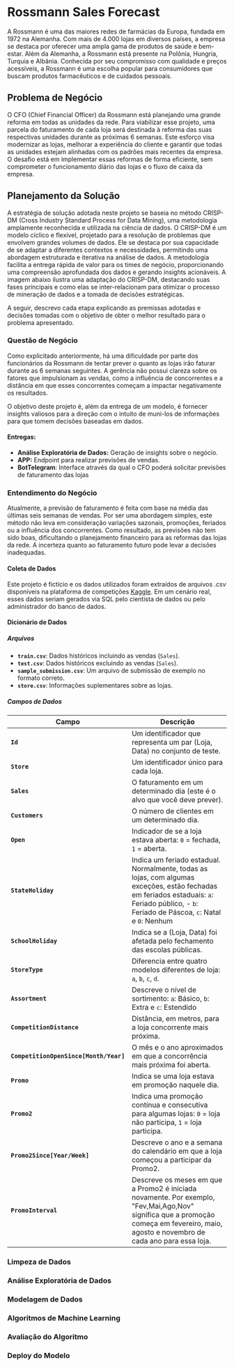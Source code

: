 # Rossmann Sales Forecast

A Rossmann é uma das maiores redes de farmácias da Europa, fundada em 1972 na Alemanha. Com mais de 4.000 lojas em diversos países, a empresa se destaca por oferecer uma ampla gama de produtos de saúde e bem-estar. Além da Alemanha, a Rossmann está presente na Polônia, Hungria, Turquia e Albânia. Conhecida por seu compromisso com qualidade e preços acessíveis, a Rossmann é uma escolha popular para consumidores que buscam produtos farmacêuticos e de cuidados pessoais.

## Problema de Negócio

O CFO (Chief Financial Officer) da Rossmann está planejando uma grande reforma em todas as unidades da rede. Para viabilizar esse projeto, uma parcela do faturamento de cada loja será destinada à reforma das suas respectivas unidades durante as próximas 6 semanas. Este esforço visa modernizar as lojas, melhorar a experiência do cliente e garantir que todas as unidades estejam alinhadas com os padrões mais recentes da empresa. O desafio está em implementar essas reformas de forma eficiente, sem comprometer o funcionamento diário das lojas e o fluxo de caixa da empresa.

## Planejamento da Solução

A estratégia de solução adotada neste projeto se baseia no método CRISP-DM (Cross Industry Standard Process for Data Mining), uma metodologia amplamente reconhecida e utilizada na ciência de dados. O CRISP-DM é um modelo cíclico e flexível, projetado para a resolução de problemas que envolvem grandes volumes de dados. Ele se destaca por sua capacidade de se adaptar a diferentes contextos e necessidades, permitindo uma abordagem estruturada e iterativa na análise de dados. A metodologia facilita a entrega rápida de valor para os times de negócio, proporcionando uma compreensão aprofundada dos dados e gerando insights acionáveis. A imagem abaixo ilustra uma adaptação do CRISP-DM, destacando suas fases principais e como elas se inter-relacionam para otimizar o processo de mineração de dados e a tomada de decisões estratégicas.

A seguir, descrevo cada etapa explicando as premissas adotadas e decisões tomadas com o objetivo de obter o melhor resultado para o problema apresentado.

### Questão de Negócio

Como explicitado anteriormente, há uma dificuldade por parte dos funcionários da Rossmann de tentar prever o quanto as lojas irão faturar durante as 6 semanas seguintes. A gerência não possui clareza sobre os fatores que impulsionam as vendas, como a influência de concorrentes e a distância em que esses concorrentes começam a impactar negativamente os resultados.

O objetivo deste projeto é, além da entrega de um modelo, é fornecer insights valiosos para a direção com o intuito de muni-los de informações para que tomem decisões baseadas em dados.

#### Entregas:
- **Análise Exploratória de Dados:** Geração de insights sobre o negócio.
- **APP:** Endpoint para realizar previsões de vendas.
- **BotTelegram**: Interface através da qual o CFO poderá solicitar previsões de faturamento das lojas

### Entendimento do Negócio

Atualmente, a previsão de faturamento é feita com base na média das últimas seis semanas de vendas. Por ser uma abordagem simples, este método não leva em consideração variações sazonais, promoções, feriados ou a influência dos concorrentes. Como resultado, as previsões não tem sido boas, dificultando o planejamento financeiro para as reformas das lojas da rede. A incerteza quanto ao faturamento futuro pode levar a decisões inadequadas.

#### Coleta de Dados

Este projeto é fictício e os dados utilizados foram extraídos de arquivos _.csv_ disponíveis na plataforma de competições [Kaggle](https://www.kaggle.com/c/rossmann-store-sales). Em um cenário real, esses dados seriam gerados via SQL pelo cientista de dados ou pelo administrador do banco de dados.


#### Dicionário de Dados

##### Arquivos
- **`train.csv`**: Dados históricos incluindo as vendas (`Sales`).
- **`test.csv`**: Dados históricos excluindo as vendas (`Sales`).
- **`sample_submission.csv`**: Um arquivo de submissão de exemplo no formato correto.
- **`store.csv`**: Informações suplementares sobre as lojas.

##### Campos de Dados
| Campo                               | Descrição                                                                                                                                               |
|-------------------------------------|---------------------------------------------------------------------------------------------------------------------------------------------------------|
| **`Id`**                            | Um identificador que representa um par (Loja, Data) no conjunto de teste.                                                                               |
| **`Store`**                         | Um identificador único para cada loja.                                                                                                                  |
| **`Sales`**                         | O faturamento em um determinado dia (este é o alvo que você deve prever).                                                                               |
| **`Customers`**                     | O número de clientes em um determinado dia.                                                                                                             |
| **`Open`**                          | Indicador de se a loja estava aberta: `0` = fechada, `1` = aberta.                                                                                      |
| **`StateHoliday`**                  | Indica um feriado estadual. Normalmente, todas as lojas, com algumas exceções, estão fechadas em feriados estaduais: `a`: Feriado público, - `b`: Feriado de Páscoa, `c`: Natal e `0`: Nenhum                                      |
| **`SchoolHoliday`**                 | Indica se a (Loja, Data) foi afetada pelo fechamento das escolas públicas.                                                                               |
| **`StoreType`**                     | Diferencia entre quatro modelos diferentes de loja: `a`, `b`, `c`, `d`.                                                                                 |
| **`Assortment`**                    | Descreve o nível de sortimento: `a`: Básico, `b`: Extra e `c`: Estendido                                                                                                                                                                                                                                                                      
| **`CompetitionDistance`**           | Distância, em metros, para a loja concorrente mais próxima.                                                                                             |
| **`CompetitionOpenSince[Month/Year]`** | O mês e o ano aproximados em que a concorrência mais próxima foi aberta.                                                                                 |
| **`Promo`**                         | Indica se uma loja estava em promoção naquele dia.                                                                                                      |
| **`Promo2`**                        | Indica uma promoção contínua e consecutiva para algumas lojas: `0` = loja não participa, `1` = loja participa.                                           |
| **`Promo2Since[Year/Week]`**        | Descreve o ano e a semana do calendário em que a loja começou a participar da Promo2.                                                                    |
| **`PromoInterval`**                 | Descreve os meses em que a Promo2 é iniciada novamente. Por exemplo, "Fev,Mai,Ago,Nov" significa que a promoção começa em fevereiro, maio, agosto e novembro de cada ano para essa loja. |

### Limpeza de Dados

 

### Análise Exploratória de Dados
### Modelagem de Dados
### Algoritmos de Machine Learning
### Avaliação do Algoritmo
### Deploy do Modelo
